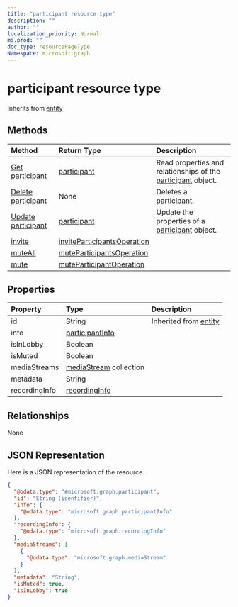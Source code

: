 ```yaml
---
title: "participant resource type"
description: ""
author: ""
localization_priority: Normal
ms.prod: ""
doc_type: resourcePageType
Namespace: microsoft.graph
---
```



# participant resource type




Inherits from [entity](../resources/entity.md)

## Methods
|Method|Return Type|Description|
|:---|:---|:---|
|[Get participant](../api/participant-get.md)|[participant](../resources/participant.md)|Read properties and relationships of the [participant](../resources/participant.md) object.|
|[Delete participant](../api/participant-delete.md)|None|Deletes a [participant](../resources/participant.md).|
|[Update participant](../api/participant-update.md)|[participant](../resources/participant.md)|Update the properties of a [participant](../resources/participant.md) object.|
|[invite](../api/participant-invite.md)|[inviteParticipantsOperation](../resources/inviteParticipantsOperation.md)||
|[muteAll](../api/participant-muteall.md)|[muteParticipantsOperation](../resources/muteParticipantsOperation.md)||
|[mute](../api/participant-mute.md)|[muteParticipantOperation](../resources/muteParticipantOperation.md)||

## Properties
|Property|Type|Description|
|:---|:---|:---|
|id|String| Inherited from [entity](../resources/entity.md)|
|info|[participantInfo](../resources/participantInfo.md)||
|isInLobby|Boolean||
|isMuted|Boolean||
|mediaStreams|[mediaStream](../resources/mediaStream.md) collection||
|metadata|String||
|recordingInfo|[recordingInfo](../resources/recordingInfo.md)||

## Relationships
None

## JSON Representation
Here is a JSON representation of the resource.
<!-- {
  "blockType": "resource",
  "keyProperty": "id",
  "@odata.type": "microsoft.graph.participant",
  "baseType": "microsoft.graph.entity",
  "openType": false
}
-->
``` json
{
  "@odata.type": "#microsoft.graph.participant",
  "id": "String (identifier)",
  "info": {
    "@odata.type": "microsoft.graph.participantInfo"
  },
  "recordingInfo": {
    "@odata.type": "microsoft.graph.recordingInfo"
  },
  "mediaStreams": [
    {
      "@odata.type": "microsoft.graph.mediaStream"
    }
  ],
  "metadata": "String",
  "isMuted": true,
  "isInLobby": true
}
```

